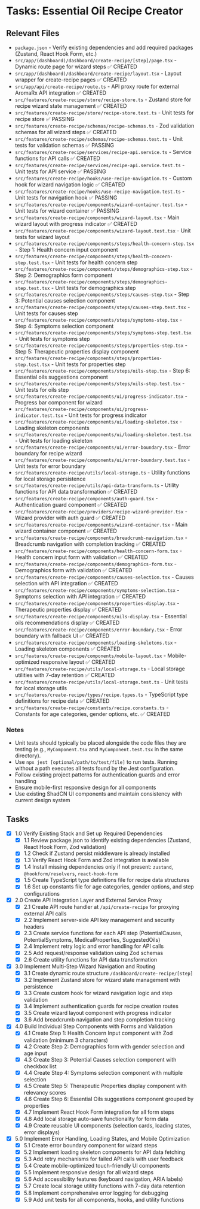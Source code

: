 # Tasks: Essential Oil Recipe Creator

## Relevant Files

- `package.json` - Verify existing dependencies and add required packages (Zustand, React Hook Form, etc.)
- `src/app/(dashboard)/dashboard/create-recipe/[step]/page.tsx` - Dynamic route page for wizard steps ✅ CREATED
- `src/app/(dashboard)/dashboard/create-recipe/layout.tsx` - Layout wrapper for create-recipe pages ✅ CREATED
- `src/app/api/create-recipe/route.ts` - API proxy route for external AromaRx API integration ✅ CREATED
- `src/features/create-recipe/store/recipe-store.ts` - Zustand store for recipe wizard state management ✅ CREATED
- `src/features/create-recipe/store/recipe-store.test.ts` - Unit tests for recipe store ✅ PASSING
- `src/features/create-recipe/schemas/recipe-schemas.ts` - Zod validation schemas for all wizard steps ✅ CREATED
- `src/features/create-recipe/schemas/recipe-schemas.test.ts` - Unit tests for validation schemas ✅ PASSING
- `src/features/create-recipe/services/recipe-api.service.ts` - Service functions for API calls ✅ CREATED
- `src/features/create-recipe/services/recipe-api.service.test.ts` - Unit tests for API service ✅ PASSING
- `src/features/create-recipe/hooks/use-recipe-navigation.ts` - Custom hook for wizard navigation logic ✅ CREATED
- `src/features/create-recipe/hooks/use-recipe-navigation.test.ts` - Unit tests for navigation hook ✅ PASSING
- `src/features/create-recipe/components/wizard-container.test.tsx` - Unit tests for wizard container ✅ PASSING
- `src/features/create-recipe/components/wizard-layout.tsx` - Main wizard layout with progress indicator ✅ CREATED
- `src/features/create-recipe/components/wizard-layout.test.tsx` - Unit tests for wizard layout
- `src/features/create-recipe/components/steps/health-concern-step.tsx` - Step 1: Health concern input component
- `src/features/create-recipe/components/steps/health-concern-step.test.tsx` - Unit tests for health concern step
- `src/features/create-recipe/components/steps/demographics-step.tsx` - Step 2: Demographics form component
- `src/features/create-recipe/components/steps/demographics-step.test.tsx` - Unit tests for demographics step
- `src/features/create-recipe/components/steps/causes-step.tsx` - Step 3: Potential causes selection component
- `src/features/create-recipe/components/steps/causes-step.test.tsx` - Unit tests for causes step
- `src/features/create-recipe/components/steps/symptoms-step.tsx` - Step 4: Symptoms selection component
- `src/features/create-recipe/components/steps/symptoms-step.test.tsx` - Unit tests for symptoms step
- `src/features/create-recipe/components/steps/properties-step.tsx` - Step 5: Therapeutic properties display component
- `src/features/create-recipe/components/steps/properties-step.test.tsx` - Unit tests for properties step
- `src/features/create-recipe/components/steps/oils-step.tsx` - Step 6: Essential oils suggestions component
- `src/features/create-recipe/components/steps/oils-step.test.tsx` - Unit tests for oils step
- `src/features/create-recipe/components/ui/progress-indicator.tsx` - Progress bar component for wizard
- `src/features/create-recipe/components/ui/progress-indicator.test.tsx` - Unit tests for progress indicator
- `src/features/create-recipe/components/ui/loading-skeleton.tsx` - Loading skeleton components
- `src/features/create-recipe/components/ui/loading-skeleton.test.tsx` - Unit tests for loading skeleton
- `src/features/create-recipe/components/ui/error-boundary.tsx` - Error boundary for recipe wizard
- `src/features/create-recipe/components/ui/error-boundary.test.tsx` - Unit tests for error boundary
- `src/features/create-recipe/utils/local-storage.ts` - Utility functions for local storage persistence
- `src/features/create-recipe/utils/api-data-transform.ts` - Utility functions for API data transformation ✅ CREATED
- `src/features/create-recipe/components/auth-guard.tsx` - Authentication guard component ✅ CREATED
- `src/features/create-recipe/providers/recipe-wizard-provider.tsx` - Wizard provider with auth guard ✅ CREATED
- `src/features/create-recipe/components/wizard-container.tsx` - Main wizard container component ✅ CREATED
- `src/features/create-recipe/components/breadcrumb-navigation.tsx` - Breadcrumb navigation with completion tracking ✅ CREATED
- `src/features/create-recipe/components/health-concern-form.tsx` - Health concern input form with validation ✅ CREATED
- `src/features/create-recipe/components/demographics-form.tsx` - Demographics form with validation ✅ CREATED
- `src/features/create-recipe/components/causes-selection.tsx` - Causes selection with API integration ✅ CREATED
- `src/features/create-recipe/components/symptoms-selection.tsx` - Symptoms selection with API integration ✅ CREATED
- `src/features/create-recipe/components/properties-display.tsx` - Therapeutic properties display ✅ CREATED
- `src/features/create-recipe/components/oils-display.tsx` - Essential oils recommendations display ✅ CREATED
- `src/features/create-recipe/components/error-boundary.tsx` - Error boundary with fallback UI ✅ CREATED
- `src/features/create-recipe/components/loading-skeletons.tsx` - Loading skeleton components ✅ CREATED
- `src/features/create-recipe/components/mobile-layout.tsx` - Mobile-optimized responsive layout ✅ CREATED
- `src/features/create-recipe/utils/local-storage.ts` - Local storage utilities with 7-day retention ✅ CREATED
- `src/features/create-recipe/utils/local-storage.test.ts` - Unit tests for local storage utils
- `src/features/create-recipe/types/recipe.types.ts` - TypeScript type definitions for recipe data ✅ CREATED
- `src/features/create-recipe/constants/recipe.constants.ts` - Constants for age categories, gender options, etc. ✅ CREATED

### Notes

- Unit tests should typically be placed alongside the code files they are testing (e.g., `MyComponent.tsx` and `MyComponent.test.tsx` in the same directory).
- Use `npx jest [optional/path/to/test/file]` to run tests. Running without a path executes all tests found by the Jest configuration.
- Follow existing project patterns for authentication guards and error handling
- Ensure mobile-first responsive design for all components
- Use existing ShadCN UI components and maintain consistency with current design system

## Tasks

- [x] 1.0 Verify Existing Stack and Set up Required Dependencies
  - [x] 1.1 Review package.json to identify existing dependencies (Zustand, React Hook Form, Zod validation)
  - [x] 1.2 Check if Zustand persist middleware is already installed
  - [x] 1.3 Verify React Hook Form and Zod integration is available
  - [x] 1.4 Install missing dependencies only if not present: `zustand`, `@hookform/resolvers`, `react-hook-form`
  - [x] 1.5 Create TypeScript type definitions file for recipe data structures
  - [x] 1.6 Set up constants file for age categories, gender options, and step configurations
- [x] 2.0 Create API Integration Layer and External Service Proxy
  - [x] 2.1 Create API route handler at `/api/create-recipe` for proxying external API calls
  - [x] 2.2 Implement server-side API key management and security headers
  - [x] 2.3 Create service functions for each API step (PotentialCauses, PotentialSymptoms, MedicalProperties, SuggestedOils)
  - [x] 2.4 Implement retry logic and error handling for API calls
  - [x] 2.5 Add request/response validation using Zod schemas
  - [x] 2.6 Create utility functions for API data transformation
- [x] 3.0 Implement Multi-Step Wizard Navigation and Routing
  - [x] 3.1 Create dynamic route structure `/dashboard/create-recipe/[step]`
  - [x] 3.2 Implement Zustand store for wizard state management with persistence
  - [x] 3.3 Create custom hook for wizard navigation logic and step validation
  - [x] 3.4 Implement authentication guards for recipe creation routes
  - [x] 3.5 Create wizard layout component with progress indicator
  - [x] 3.6 Add breadcrumb navigation and step completion tracking
- [x] 4.0 Build Individual Step Components with Forms and Validation
  - [x] 4.1 Create Step 1: Health Concern Input component with Zod validation (minimum 3 characters)
  - [x] 4.2 Create Step 2: Demographics form with gender selection and age input
  - [x] 4.3 Create Step 3: Potential Causes selection component with checkbox list
  - [x] 4.4 Create Step 4: Symptoms selection component with multiple selection
  - [x] 4.5 Create Step 5: Therapeutic Properties display component with relevancy scores
  - [x] 4.6 Create Step 6: Essential Oils suggestions component grouped by properties
  - [x] 4.7 Implement React Hook Form integration for all form steps
  - [x] 4.8 Add local storage auto-save functionality for form data
  - [x] 4.9 Create reusable UI components (selection cards, loading states, error displays)
- [x] 5.0 Implement Error Handling, Loading States, and Mobile Optimization
  - [x] 5.1 Create error boundary component for wizard steps
  - [x] 5.2 Implement loading skeleton components for API data fetching
  - [x] 5.3 Add retry mechanisms for failed API calls with user feedback
  - [x] 5.4 Create mobile-optimized touch-friendly UI components
  - [x] 5.5 Implement responsive design for all wizard steps
  - [x] 5.6 Add accessibility features (keyboard navigation, ARIA labels)
  - [x] 5.7 Create local storage utility functions with 7-day data retention
  - [x] 5.8 Implement comprehensive error logging for debugging
  - [x] 5.9 Add unit tests for all components, hooks, and utility functions
